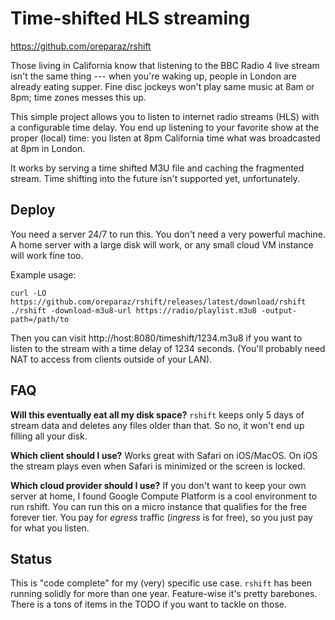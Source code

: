 # Time-shifted HLS streaming


https://github.com/oreparaz/rshift


Those living in California know that listening to the BBC Radio 4 live stream isn't the same thing ---
when you're waking up, people in London are already eating supper.
Fine disc jockeys won't play same music at 8am or 8pm; time zones messes this up.

This simple project allows you to listen to internet radio streams (HLS) with a configurable time delay.
You end up listening to your favorite show at the proper
(local) time: you listen at 8pm California time what was broadcasted at 8pm in London.

It works by serving a time shifted M3U file and caching the fragmented stream.
Time shifting into the future isn't supported yet, unfortunately.

## Deploy

You need a server 24/7 to run this. You don't need a very powerful machine. A home server
with a large disk will work, or any small cloud VM instance will work fine too.

Example usage:
```
curl -LO https://github.com/oreparaz/rshift/releases/latest/download/rshift
./rshift -download-m3u8-url https://radio/playlist.m3u8 -output-path=/path/to 
```

Then you can visit http://host:8080/timeshift/1234.m3u8 if you want to listen to the stream with a time delay of 1234 seconds.
(You'll probably need NAT to access from clients outside of your LAN).

## FAQ

__Will this eventually eat all my disk space?__
`rshift` keeps only 5 days of stream data and deletes any files older than that. So no, it won't end up filling all your disk.

__Which client should I use?__
Works great with Safari on iOS/MacOS. On iOS the stream plays even when Safari is minimized or the screen is locked.

__Which cloud provider should I use?__
If you don't want to keep your own server at home, I found Google Compute Platform is a cool environment to run rshift.
You can run this on a micro instance that qualifies for the free forever tier.
You pay for _egress_ traffic (_ingress_ is for free), so you just pay for what you listen.

## Status

This is "code complete" for my (very) specific use case.
`rshift` has been running solidly for more than one year.
Feature-wise it's pretty barebones.
There is a tons of items in the TODO if you want to tackle on those.

